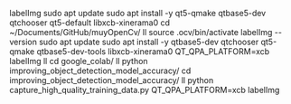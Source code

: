 labelImg
sudo apt update
sudo apt install -y qt5-qmake qtbase5-dev qtchooser qt5-default libxcb-xinerama0
cd ~/Documents/GitHub/muyOpenCv/
ll
source .ocv/bin/activate
labelImg --version
sudo apt update
sudo apt install -y qtbase5-dev qtchooser qt5-qmake qtbase5-dev-tools libxcb-xinerama0
QT_QPA_PLATFORM=xcb labelImg
ll
cd google_colab/
ll
python improving_object_detection_model_accuracy/
cd improving_object_detection_model_accuracy/
ll
python capture_high_quality_training_data.py 
QT_QPA_PLATFORM=xcb labelImg
